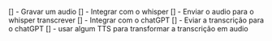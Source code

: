 [] - Gravar um audio
[] - Integrar com o whisper
[] - Enviar o audio para o whisper transcrever
[] - Integrar com o chatGPT
[] - Eviar a transcrição para o chatGPT
[] - usar algum TTS para transformar a transcrição em audio 
